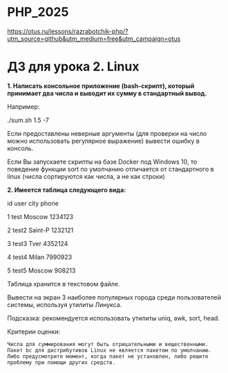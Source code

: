 # PHP_2025

https://otus.ru/lessons/razrabotchik-php/?utm_source=github&utm_medium=free&utm_campaign=otus

# ДЗ для урока 2. Linux

**1. Написать консольное приложение (bash-скрипт), который принимает два числа и выводит их сумму в стандартный вывод.**

Например:

./sum.sh 1.5 -7

Если предоставлены неверные аргументы (для проверки на число можно использовать регулярное выражение) вывести ошибку в консоль.

Если Вы запускаете скрипты на базе Docker под Windows 10, то поведение функции sort по умолчанию отличается от стандартного в linux (числа сортируются как числа, а не как строки)

**2. Имеется таблица следующего вида:**

id user city phone

1 test Moscow 1234123

2 test2 Saint-P 1232121

3 test3 Tver 4352124

4 test4 Milan 7990923

5 test5 Moscow 908213

Таблица хранится в текстовом файле.

Вывести на экран 3 наиболее популярных города среди пользователей системы, используя утилиты Линукса.

Подсказка: рекомендуется использовать утилиты uniq, awk, sort, head.

Критерии оценки:

    Числа для суммирования могут быть отрицательными и вещественными.
    Пакет bc для дистрибутивов Linux не является пакетом по умолчанию. Либо предусмотрите момент, когда пакет не установлен, либо решите проблему при помощи других средств.

